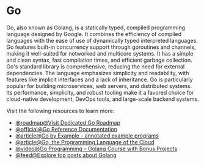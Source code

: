 # Go

Go, also known as Golang, is a statically typed, compiled programming language designed by Google. It combines the efficiency of compiled languages with the ease of use of dynamically typed interpreted languages. Go features built-in concurrency support through goroutines and channels, making it well-suited for networked and multicore systems. It has a simple and clean syntax, fast compilation times, and efficient garbage collection. Go's standard library is comprehensive, reducing the need for external dependencies. The language emphasizes simplicity and readability, with features like implicit interfaces and a lack of inheritance. Go is particularly popular for building microservices, web servers, and distributed systems. Its performance, simplicity, and robust tooling make it a favored choice for cloud-native development, DevOps tools, and large-scale backend systems.

Visit the following resources to learn more:

- [@roadmap@Visit Dedicated Go Roadmap](https://roadmap.sh/golang)
- [@official@Go Reference Documentation](https://go.dev/doc/)
- [@article@Go by Example - annotated example programs](https://gobyexample.com/)
- [@article@Go, the Programming Language of the Cloud](https://thenewstack.io/go-the-programming-language-of-the-cloud/)
- [@video@Go Programming – Golang Course with Bonus Projects](https://www.youtube.com/watch?v=un6ZyFkqFKo)
- [@feed@Explore top posts about Golang](https://app.daily.dev/tags/golang?ref=roadmapsh)
